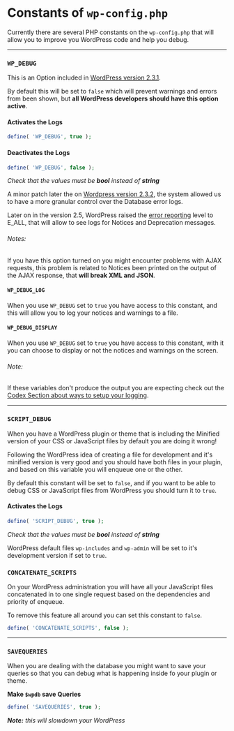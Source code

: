 # Constants of `wp-config.php`

Currently there are several PHP constants on the `wp-config.php` that will allow you to improve you WordPress code and help you debug.

---

### `WP_DEBUG`
This is an Option included in [WordPress version 2.3.1](http://codex.wordpress.org/Version_2.3.1).

By default this will be set to `false` which will prevent warnings and errors from been shown, but **all WordPress developers should have this option active**.

#### Activates the Logs
```php
define( 'WP_DEBUG', true );
```

#### Deactivates the Logs
```php
define( 'WP_DEBUG', false );
```
_Check that the values must be **bool** instead of **string**_

A minor patch later the on [Wordpress version 2.3.2](http://codex.wordpress.org/Version_2.3.2), the system allowed us to have a more granular control over the Database error logs.

Later on in the version 2.5, WordPress raised the [error reporting](http://www.php.net/error-reporting) level to E_ALL, that will allow to see logs for Notices and Deprecation messages.

###### _Notes:_
If you have this option turned on you might encounter problems with AJAX requests, this problem is related to Notices been printed on the output of the AJAX response, that **will break XML and JSON**.

#### `WP_DEBUG_LOG`
When you use `WP_DEBUG` set to `true` you have access to this constant, and this will allow you to log your notices and warnings to a file.

#### `WP_DEBUG_DISPLAY`
When you use `WP_DEBUG` set to `true` you have access to this constant, with it you can choose to display or not the notices and warnings on the screen.

###### Note:
If these variables don't produce the output you are expecting check out the [Codex Section about ways to setup your logging](http://codex.wordpress.org/Editing_wp-config.php#Configure_Error_Logging).

---

### `SCRIPT_DEBUG`
When you have a WordPress plugin or theme that is including the Minified version of your CSS or JavaScript files by default you are doing it wrong!

Following the WordPress idea of creating a file for development and it's minified version is very good and you should have both files in your plugin, and based on this variable you will enqueue one or the other.

By default this constant will be set to `false`, and if you want to be able to debug CSS or JavaScript files from WordPress you should turn it to `true`.

#### Activates the Logs
```php
define( 'SCRIPT_DEBUG', true );
```
_Check that the values must be **bool** instead of **string**_

WordPress default files `wp-includes` and `wp-admin` will be set to it's development version if set to `true`.

### `CONCATENATE_SCRIPTS`
On your WordPress administration you will have all your JavaScript files concatenated in to one single request based on the dependencies and priority of enqueue.

To remove this feature all around you can set this constant to `false`.
```php
define( 'CONCATENATE_SCRIPTS', false );
```

---

### `SAVEQUERIES`
When you are dealing with the database you might want to save your queries so that you can debug what is happening inside fo your plugin or theme.

**Make `$wpdb` save Queries**
```php
define( 'SAVEQUERIES', true );
```
_**Note:** this will slowdown your WordPress_
